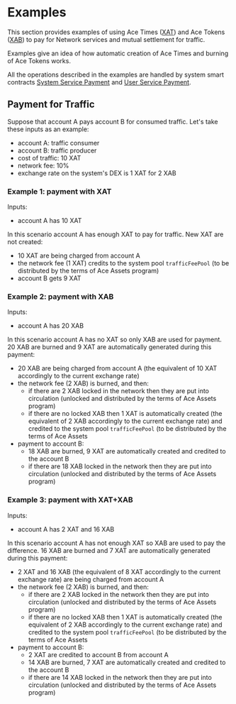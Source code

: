 # Examples

This section provides examples of using Ace Times ([XAT][1]) and Ace
Tokens ([XAB][2]) to pay for Network services and mutual settlement for traffic.

Examples give an idea of how automatic creation of Ace Times and burning of Ace
Tokens works.

All the operations described in the examples are handled by system smart contracts
[System Service Payment][3] and [User Service Payment][4].


## Payment for Traffic

Suppose that account A pays account B for consumed traffic.
Let's take these inputs as an example:

- account A: traffic consumer
- account B: traffic producer
- cost of traffic: 10 XAT
- network fee: 10%
- exchange rate on the system's DEX is 1 XAT for 2 XAB


### Example 1: payment with XAT

Inputs:

- account A has 10 XAT

In this scenario account A has enough XAT to pay for traffic. New XAT are not created:

- 10 XAT are being charged from account А
- the network fee (1 XAT) credits to the system pool `trafficFeePool` (to be distributed by the terms of Ace Assets program)
- account B gets 9 XAT


### Example 2: payment with XAB

Inputs:

- account A has 20 XAB

In this scenario account A has no XAT so only XAB are used for payment. 20 XAB are burned and 9 XAT are automatically generated during this payment:

- 20 XAB are being charged from account А (the equivalent of 10 XAT accordingly to the current exchange rate)
- the network fee (2 XAB) is burned, and then:
    - if there are 2 XAB locked in the network then they are put into circulation (unlocked and distributed by the terms of Ace Assets program)
    - if there are no locked XAB then 1 XAT is automatically created (the equivalent of 2 XAB accordingly to the current exchange rate) and credited to the system pool `trafficFeePool` (to be distributed by the terms of Ace Assets
- payment to account B:
    - 18 XAB are burned, 9 XAT are automatically created and credited to the account B
    - if there are 18 XAB locked in the network then they are put into circulation (unlocked and distributed by the terms of Ace Assets program)


### Example 3: payment with XAT+XAB

Inputs:

- account A has 2 XAT and 16 XAB

In this scenario account A has not enough XAT so XAB are used to pay the difference. 16 XAB are burned and 7 XAT are automatically generated during this payment:

- 2 XAT and 16 XAB (the equivalent of 8 XAT accordingly to the current exchange rate) are being charged from account А
- the network fee (2 XAB) is burned, and then:
    - if there are 2 XAB locked in the network then they are put into circulation (unlocked and distributed by the terms of Ace Assets program)
    - if there are no locked XAB then 1 XAT is automatically created (the equivalent of 2 XAB accordingly to the current exchange rate) and credited to the system pool `trafficFeePool` (to be distributed by the terms of Ace Assets
- payment to account B:
    - 2 XAT are credited to account B from account A
    - 14 XAB are burned, 7 XAT are automatically created and credited to the account B
    - if there are 14 XAB locked in the network then they are put into circulation (unlocked and distributed by the terms of Ace Assets program)



[1]: ace-time.md
[2]: ace-byte.md
[3]: ../list-of-operations/system-service-payment.md
[4]: ../list-of-operations/user-service-payment.md
